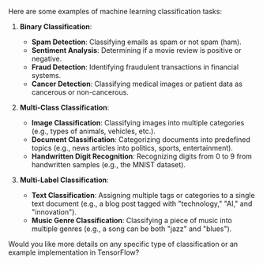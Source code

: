 Here are some examples of machine learning classification tasks:

1. **Binary Classification**:
   - **Spam Detection**: Classifying emails as spam or not spam (ham).
   - **Sentiment Analysis**: Determining if a movie review is positive or negative.
   - **Fraud Detection**: Identifying fraudulent transactions in financial systems.
   - **Cancer Detection**: Classifying medical images or patient data as cancerous or non-cancerous.

2. **Multi-Class Classification**:
   - **Image Classification**: Classifying images into multiple categories (e.g., types of animals, vehicles, etc.).
   - **Document Classification**: Categorizing documents into predefined topics (e.g., news articles into politics, sports, entertainment).
   - **Handwritten Digit Recognition**: Recognizing digits from 0 to 9 from handwritten samples (e.g., the MNIST dataset).

3. **Multi-Label Classification**:
   - **Text Classification**: Assigning multiple tags or categories to a single text document (e.g., a blog post tagged with "technology," "AI," and "innovation").
   - **Music Genre Classification**: Classifying a piece of music into multiple genres (e.g., a song can be both "jazz" and "blues").

Would you like more details on any specific type of classification or an example implementation in TensorFlow?